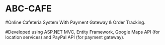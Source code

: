 # ABC-CAFE

#Online Cafeteria System With Payment Gateway &amp; Order Tracking.

#Developed using ASP.NET MVC, Entity Framework, Google Maps API (for location services) and PayPal API (for payment gateway).
